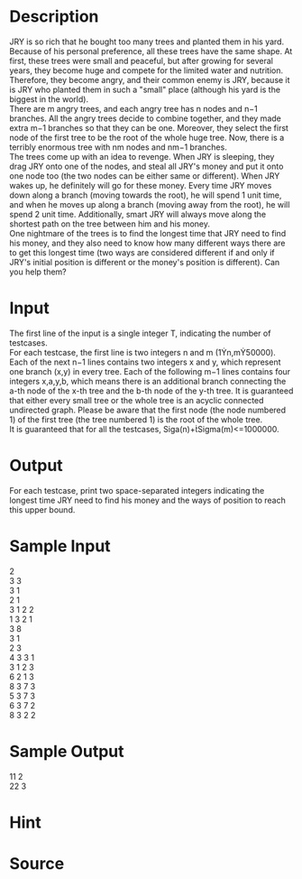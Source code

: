 
# Description

<div class="content"><div>JRY is so rich that he bought too many trees and planted them in his yard. Because of his personal preference, all these trees have the same shape. At first, these trees were small and peaceful, but after growing for several years, they become huge and compete for the limited water and nutrition. Therefore, they become angry, and their common enemy is JRY, because it is JRY who planted them in such a &#34;small&#34; place (although his yard is the biggest in the world). </div>
<div></div>
<div>There are m angry trees, and each angry tree has n nodes and n−1 branches. All the angry trees decide to combine together, and they made extra m−1 branches so that they can be one. Moreover, they select the first node of the first tree to be the root of the whole huge tree. Now, there is a terribly enormous tree with nm nodes and nm−1 branches. </div>
<div></div>
<div>The trees come up with an idea to revenge. When JRY is sleeping, they drag JRY onto one of the nodes, and steal all JRY&#39;s money and put it onto one node too (the two nodes can be either same or different). When JRY wakes up, he definitely will go for these money. Every time JRY moves down along a branch (moving towards the root), he will spend 1 unit time, and when he moves up along a branch (moving away from the root), he will spend 2 unit time. Additionally, smart JRY will always move along the shortest path on the tree between him and his money. </div>
<div></div>
<div>One nightmare of the trees is to find the longest time that JRY need to find his money, and they also need to know how many different ways there are to get this longest time (two ways are considered different if and only if JRY&#39;s initial position is different or the money&#39;s position is different). Can you help them?</div>
<p></p></div>

# Input

<div class="content"><div>The first line of the input is a single integer T, indicating the number of testcases. </div>
<div>For each testcase, the first line is two integers n and m (1n,m50000). Each of the next n−1 lines contains two integers x and y, which represent one branch (x,y) in every tree. Each of the following m−1 lines contains four integers x,a,y,b, which means there is an additional branch connecting the a-th node of the x-th tree and the b-th node of the y-th tree. It is guaranteed that either every small tree or the whole tree is an acyclic connected undirected graph. Please be aware that the first node (the node numbered 1) of the first tree (the tree numbered 1) is the root of the whole tree. </div>
<div>It is guaranteed that for all the testcases, Siga(n)+Sigma(m)&lt;=1000000.</div>
<p></p></div>

# Output

<div class="content"><div>For each testcase, print two space-separated integers indicating the longest time JRY need to find his money and the ways of position to reach this upper bound.</div>
<p></p></div>

# Sample Input

<div class="content"><span class="sampledata">2<br/>
3 3<br/>
3 1<br/>
2 1<br/>
3 1 2 2<br/>
1 3 2 1<br/>
3 8<br/>
3 1<br/>
2 3<br/>
4 3 3 1<br/>
3 1 2 3<br/>
6 2 1 3<br/>
8 3 7 3<br/>
5 3 7 3<br/>
6 3 7 2<br/>
8 3 2 2</span></div>

# Sample Output

<div class="content"><span class="sampledata">11 2<br/>
22 3<br/>
</span></div>

# Hint

<div class="content"><p></p></div>

# Source

<div class="content"><p><a href="problemset.php?search="></a></p></div>

